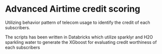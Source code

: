 # Advanced Airtime credit scoring

Utilizing behavior pattern of telecom usage to identify the credit of each subscribers. 

The scripts has been written in Databricks which utilize sparklyr and H2O sparkling water to generate the XGboost for evaluating credit worthiness of each subscribers

